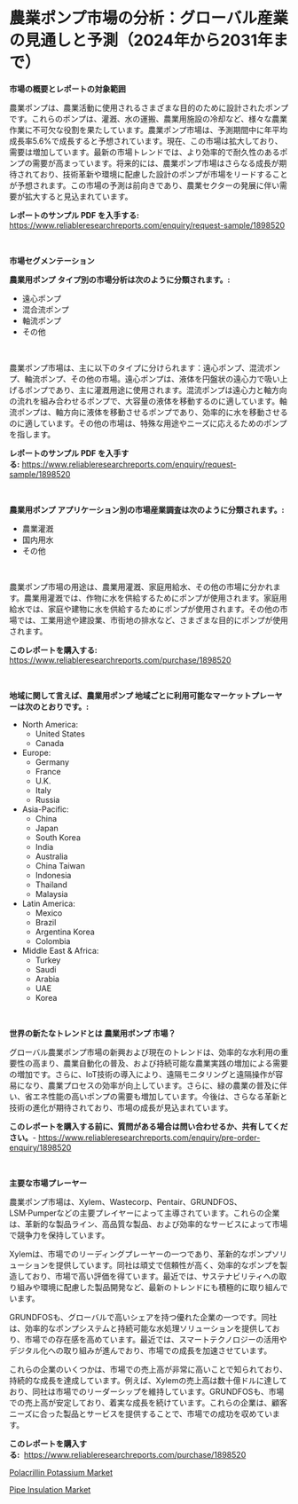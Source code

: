 <p><h1>農業ポンプ市場の分析：グローバル産業の見通しと予測（2024年から2031年まで）</h1></p><p><strong>市場の概要とレポートの対象範囲</strong></p>
<p><p>農業ポンプは、農業活動に使用されるさまざまな目的のために設計されたポンプです。これらのポンプは、灌漑、水の運搬、農業用施設の冷却など、様々な農業作業に不可欠な役割を果たしています。農業ポンプ市場は、予測期間中に年平均成長率5.6%で成長すると予想されています。現在、この市場は拡大しており、需要は増加しています。最新の市場トレンドでは、より効率的で耐久性のあるポンプの需要が高まっています。将来的には、農業ポンプ市場はさらなる成長が期待されており、技術革新や環境に配慮した設計のポンプが市場をリードすることが予想されます。この市場の予測は前向きであり、農業セクターの発展に伴い需要が拡大すると見込まれています。</p></p>
<p><strong>レポートのサンプル PDF を入手する:</strong> <a href="https://www.reliableresearchreports.com/enquiry/request-sample/1898520">https://www.reliableresearchreports.com/enquiry/request-sample/1898520</a></p>
<p>&nbsp;</p>
<p><strong>市場セグメンテーション</strong></p>
<p><strong>農業用ポンプ タイプ別の市場分析は次のように分類されます。:</strong></p>
<p><ul><li>遠心ポンプ</li><li>混合流ポンプ</li><li>軸流ポンプ</li><li>その他</li></ul></p>
<p>&nbsp;</p>
<p><p>農業ポンプ市場は、主に以下のタイプに分けられます：遠心ポンプ、混流ポンプ、軸流ポンプ、その他の市場。遠心ポンプは、液体を円盤状の遠心力で吸い上げるポンプであり、主に灌漑用途に使用されます。混流ポンプは遠心力と軸方向の流れを組み合わせるポンプで、大容量の液体を移動するのに適しています。軸流ポンプは、軸方向に液体を移動させるポンプであり、効率的に水を移動させるのに適しています。その他の市場は、特殊な用途やニーズに応えるためのポンプを指します。</p></p>
<p><strong>レポートのサンプル PDF を入手する:</strong>&nbsp;<a href="https://www.reliableresearchreports.com/enquiry/request-sample/1898520">https://www.reliableresearchreports.com/enquiry/request-sample/1898520</a></p>
<p>&nbsp;</p>
<p><strong> 農業用ポンプ アプリケーション別の市場産業調査は次のように分類されます。:</strong></p>
<p><ul><li>農業灌漑</li><li>国内用水</li><li>その他</li></ul></p>
<p>&nbsp;</p>
<p><p>農業ポンプ市場の用途は、農業用灌漑、家庭用給水、その他の市場に分かれます。農業用灌漑では、作物に水を供給するためにポンプが使用されます。家庭用給水では、家庭や建物に水を供給するためにポンプが使用されます。その他の市場では、工業用途や建設業、市街地の排水など、さまざまな目的にポンプが使用されます。</p></p>
<p><strong>このレポートを購入する:</strong>&nbsp; <a href="https://www.reliableresearchreports.com/purchase/1898520">https://www.reliableresearchreports.com/purchase/1898520</a></p>
<p>&nbsp;</p>
<p><strong>地域に関して言えば、農業用ポンプ 地域ごとに利用可能なマーケットプレーヤーは次のとおりです。:</strong></p>
<p><ul>
    <li>
        North America:
        <ul>
            <li>United States</li>
            <li>Canada</li>
        </ul>
    </li>
    <li>
        Europe:
        <ul>
            <li>Germany</li>
            <li>France</li>
            <li>U.K.</li>
            <li>Italy</li>
            <li>Russia</li>
        </ul>
    </li>
    <li>
        Asia-Pacific:
        <ul>
            <li>China</li>
            <li>Japan</li>
            <li>South Korea</li>
            <li>India</li>
            <li>Australia</li>
            <li>China Taiwan</li>
            <li>Indonesia</li>
            <li>Thailand</li>
            <li>Malaysia</li>
        </ul>
    </li>
    <li>
        Latin America:
        <ul>
            <li>Mexico</li>
            <li>Brazil</li>
            <li>Argentina Korea</li>
            <li>Colombia</li>
        </ul>
    </li>
    <li>
        Middle East & Africa:
        <ul>
            <li>Turkey</li>
            <li>Saudi</li>
            <li>Arabia</li>
            <li>UAE</li>
            <li>Korea</li>
        </ul>
    </li>
    </ul></p>
<p>&nbsp;</p>
<p><strong>世界の新たなトレンドとは 農業用ポンプ 市場？</strong></p>
<p><p>グローバル農業ポンプ市場の新興および現在のトレンドは、効率的な水利用の重要性の高まり、農業自動化の普及、および持続可能な農業実践の増加による需要の増加です。さらに、IoT技術の導入により、遠隔モニタリングと遠隔操作が容易になり、農業プロセスの効率が向上しています。さらに、緑の農業の普及に伴い、省エネ性能の高いポンプの需要も増加しています。今後は、さらなる革新と技術の進化が期待されており、市場の成長が見込まれています。</p></p>
<p><strong>このレポートを購入する前に、質問がある場合は問い合わせるか、共有してください。</strong>- <a href="https://www.reliableresearchreports.com/enquiry/pre-order-enquiry/1898520">https://www.reliableresearchreports.com/enquiry/pre-order-enquiry/1898520</a></p>
<p>&nbsp;</p>
<p><strong>主要な市場プレーヤー</strong></p>
<p><p>農業ポンプ市場は、Xylem、Wastecorp、Pentair、GRUNDFOS、 LSM·Pumperなどの主要プレイヤーによって主導されています。これらの企業は、革新的な製品ライン、高品質な製品、および効率的なサービスによって市場で競争力を保持しています。</p><p>Xylemは、市場でのリーディングプレーヤーの一つであり、革新的なポンプソリューションを提供しています。同社は頑丈で信頼性が高く、効率的なポンプを製造しており、市場で高い評価を得ています。最近では、サステナビリティへの取り組みや環境に配慮した製品開発など、最新のトレンドにも積極的に取り組んでいます。</p><p>GRUNDFOSも、グローバルで高いシェアを持つ優れた企業の一つです。同社は、効率的なポンプシステムと持続可能な水処理ソリューションを提供しており、市場での存在感を高めています。最近では、スマートテクノロジーの活用やデジタル化への取り組みが進んでおり、市場での成長を加速させています。</p><p>これらの企業のいくつかは、市場での売上高が非常に高いことで知られており、持続的な成長を達成しています。例えば、Xylemの売上高は数十億ドルに達しており、同社は市場でのリーダーシップを維持しています。GRUNDFOSも、市場での売上高が安定しており、着実な成長を続けています。これらの企業は、顧客ニーズに合った製品とサービスを提供することで、市場での成功を収めています。</p></p>
<p><strong>このレポートを購入する:</strong>&nbsp;&nbsp;<a href="https://www.reliableresearchreports.com/purchase/1898520">https://www.reliableresearchreports.com/purchase/1898520</a></p>
<p><p><a href="https://zircon-bluebell-299.notion.site/Polacrillin-Potassium-Market-A-Comprehensive-Report-of-its-Market-Share-Growth-Trends-2024-2031-7e5417a7a90f42939ff5cf1699688ada">Polacrillin Potassium Market</a></p><p><a href="https://github.com/kathiaseamanalvaradovlprc2h/Market-Research-Report-List-1/blob/main/pipe-insulation-market.md">Pipe Insulation Market</a></p></p>